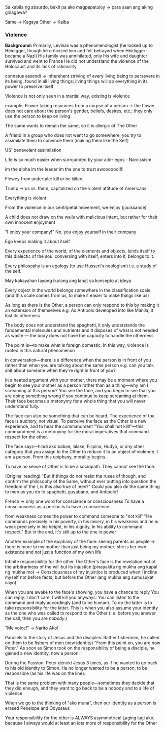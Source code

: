 Sa kabila ng absurdo, bakit pa ako magpapatuloy -> para saan ang aking ginagawa?

Same -> Kagaya
Other -> Kaiba
### Violence
**Background:**
Primarily, Levinas was a phenomenologist (he looked up to Heidigger, though he criticized him and felt betrayed when Heidigger became a Nazi)
His family was annihilated, only his wife and daughter survived and went to France
He did not understand the violence of the Holocaust and its lack of rationality

connatus essendi -> inherehent striving of every living being to persevere in its being, found in all living things; living things will do everything in its power to preserve itself

Violence is not only seen in a martial way, existing is violence

example: Flower taking resources from a corpse of a person -> the flower does not care about the person's gender, beliefs, desires, etc.; they only use the person to keep on living

The same wants to remain the same, so it is allergic of The Other

A friend in a group who does not want to go somewhere, you try to assimilate them to convince them (making them like the Self)

US' benevolent assimilation

Life is so much easier when surrounded by your alter egos - Narcissism

im the alpha im the leader im the one to trust
awoooooo!!!!

Flowey from undertale: kill or be killed

Trump -> us vs. them, capitalized on the violent attitude of Americans

Everything is violent

From the violence in our centripetal movement, we enjoy (jouissance)

A child does not draw on the walls with malicious intent, but rather for their own innocent enjoyment

"I enjoy your company!" No, you enjoy yourself in their company

Ego keeps making it about itself

Every experience of the world, of the elements and objects, lends itself to this dialectic of the soul conversing with itself, enters into it, belongs to it.

Every philosophy is an egology (to use Husserl's neologism) i.e. a study of the self.

May kakayahan tayong ikulong ang lahat sa konsepto at ideya

Every object in the world belongs somewhere in the classification scale (and this scale comes from us, to make it easier to make things like us)

As long as there is the Other, a person can only respond to this by making it an extension of themselves e.g. As Antipolo developed into like Manila, it lost its otherness

The body does not understand the spaghetti, it only understands the fundamental molecules and nutrients and it disposes of what is not needed as waste — the body does not have the capacity to handle the otherness

The point is—to make what is foreign domestic. In this way, violence is rooted in this natural phenomenon

In conversation—there is a difference when the person is in front of you rather than when you are talking about the same person e.g. can you talk shit about someone when they're right in front of you?

In a heated argument with your mother, there may be a moment where you begin to see your mother as a person rather than as a thing—why am I screaming at this person? You see the face, and you begin to see that you are doing something wrong if you continue to keep screaming at them. Their face becomes a metonymy for a whole thing that you will never understand fully.

The face can also be something that can be heard. The experience of the face is auditory, not visual. To perceive the face as the Other is a new experience, and to hear the commandment "You shall not kill!"—this commandment is a metonymy for the moral imperatives that command respect for the other.

The face says—hindi ako babae, lalake, Filipino, Hudyo, or any other category that you assign to the Other to reduce it to an object of violence. I am a person. From this epiphany, morality begins.

To have no sense of Other is to be a sociopath. They cannot see the face.

(Original reading)
"But if things do not resist the ruses of though, and confirm the philosophy of the Same, without ever putting into question the freedom of the I, is this also true of men?" Could you also do the same thing to men as you do to spaghetti, guyabano, and Antipolo?

French -> only one word for conscience or consciousness
To have a consciousness as a person is to have a conscience

from weakness comes the power to command someone to "not kill"
"He commands precisely in his poverty, in his misery, in his weakness and he is weak precisely in his height, in his dignity, in his ability to command respect."
But in the end, it's still up to the one in power

Another example of the epiphany of the face: seeing parents as people -> there is more to my mother than just being my mother; she is her own existence and not just a function of my own life

Infinite responsibility for the other
The Other's face is the revelation not of the arbitrariness of the will but its injustice (pinapakita ng mukha ang kapal ng mukha mo) -> Consciousness of my injustice is produced when I incline myself not before facts, but before the Other (ang mukha ang sumusukat sayo)

When you are awake to the face's showing, you have a chance to reply
You can reply: I don't care, I will kill you anyways.
You can listen to the command and reply accordingly (and to be human).
To do the latter is to take responsibility for the latter. This is when you also assume your identity as the one who was called to respond to the Other (i.e. before you answer the call, then you are *nobody*.)

"Me voice!" -> Narito Ako!

Parallels to the story of Jesus and the disciples:
Rather fishermen, he called on them to be fishers of men (new identity)
"From this point on, you are now Peter."
As soon as Simon took on the responsibility of being a disciple, he gained a new identity, now a person.

During the Passion, Peter denied Jesus 3 times, as if he wanted to go back to his old identity to Simon. He no longer wanted to be a person, to be responsible (as his life was on the line).

That is the same problem with many people—sometimes they decide that they did enough, and they want to go back to be a nobody and to a life of violence.

When we go to the thinking of "ako muna", then our identity as a person is erased
Penelope and Odysseus

Your responsibility for the other is ALWAYS asymmetrical
Laging lugi ako, because I always would at least an iota more of responsibility for the Other